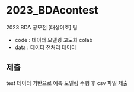 # 2023_BDAcontest
2023 BDA 공모전 [대상이조] 팀
- code : 데이터 모델링 고도화 colab
- data : 데이터 전처리 데이터

## 제출
test 데이터 기반으로 예측 모델링 수행 후 csv 파일 제출
